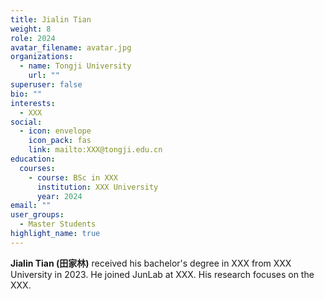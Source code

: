 ```yaml
---
title: Jialin Tian
weight: 8
role: 2024
avatar_filename: avatar.jpg
organizations:
  - name: Tongji University
    url: ""
superuser: false
bio: ""
interests:
  - XXX
social:
  - icon: envelope
    icon_pack: fas
    link: mailto:XXX@tongji.edu.cn
education:
  courses:
    - course: BSc in XXX
      institution: XXX University
      year: 2024
email: ""
user_groups:
  - Master Students
highlight_name: true
---
```

**Jialin Tian (田家林)** received his bachelor's degree in XXX from XXX University in 2023. He joined JunLab at XXX. His research focuses on the XXX.
